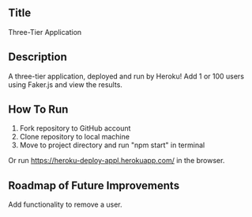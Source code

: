 ## Title

Three-Tier Application

## Description

A three-tier application, deployed and run by Heroku! Add 1 or 100 users using Faker.js and view the results.

## How To Run

1. Fork repository to GitHub account
2. Clone repository to local machine
3. Move to project directory and run "npm start" in terminal

Or run https://heroku-deploy-appl.herokuapp.com/ in the browser.

## Roadmap of Future Improvements

Add functionality to remove a user.
